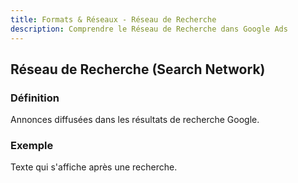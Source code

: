 ```yaml
---
title: Formats & Réseaux - Réseau de Recherche
description: Comprendre le Réseau de Recherche dans Google Ads
---
```


## Réseau de Recherche (Search Network)

### Définition
Annonces diffusées dans les résultats de recherche Google.

### Exemple
Texte qui s'affiche après une recherche.